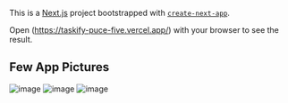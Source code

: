 This is a [Next.js](https://nextjs.org/) project bootstrapped with [`create-next-app`](https://github.com/vercel/next.js/tree/canary/packages/create-next-app).



Open (https://taskify-puce-five.vercel.app/) with your browser to see the result.



## Few App Pictures


![image](https://github.com/Daniil-102/Taskify/assets/111274195/775e9604-01a3-4cc9-a1bc-432cf6ff986b)
![image](https://github.com/Daniil-102/Taskify/assets/111274195/53f7d021-9dbf-4865-8126-f571b131e142)
![image](https://github.com/Daniil-102/Taskify/assets/111274195/318367b6-1ccd-4559-971c-d36c314e86f3)


